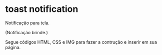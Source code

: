 # toast notification
Notificação para tela.

(Notificação brinde.)

Segue códigos HTML, CSS e IMG para fazer a contrução e inserir em sua página.
